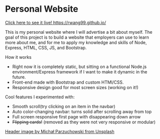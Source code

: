 # Personal Website

<a href="https://rwang99.github.io/">Click here to see it live! https://rwang99.github.io/</a>

This is my personal website where I will advertise a bit about myself. The goal of this project is to build a website that employers can use to learn more about me, and for me to apply my knowledge and skills of Node, Express, HTML, CSS, JS, and Bootstrap. 

How it works
- Right now it is completely static, but sitting on a functional Node.js environment/Express framework if I want to make it dynamic in the future.
- Front-end made with Bootstrap and custom HTMl/CSS. 
- Responsive design good for most screen sizes (working on it!)

Cool features I experimented with:
- Smooth scroll(try clicking on an item in the navbar)
- Auto color-changing navbar: turns solid after scrolling away from top
- Full screen responsive first page with disappearing down arrow
- ~~Flipping cards!~~ (removed as they were not very responsive or modular)

<a href="https://unsplash.com/photos/HbhJyWnE9Oo">Header image by Michał Parzuchowski from Unsplash</a>
